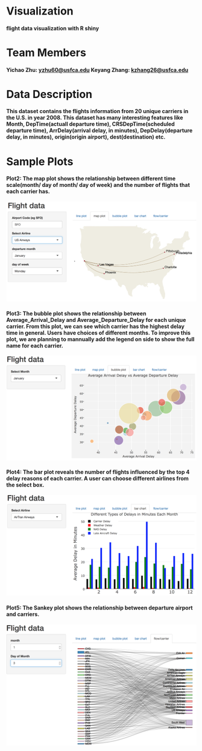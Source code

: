 # Visualization
#### flight data visualization with R shiny

# Team Members
#### Yichao Zhu: yzhu60@usfca.edu   Keyang Zhang: kzhang26@usfca.edu 

# Data Description
#### This dataset contains the flights information from 20 unique carriers in the U.S. in year 2008. This dataset has many interesting features like Month, DepTime(actuall departure time), CRSDepTime(scheduled departure time), ArrDelay(arrival delay, in minutes), DepDelay(departure delay, in minutes), origin(origin airport), dest(destination) etc.

# Sample Plots


#### Plot2: The map plot shows the relationship between different time scale(month/ day of month/ day of week) and the number of flights that each carrier has. 
![alt text](https://github.com/wgnzyc/visualization/blob/master/map_plot.png)

#### Plot3: The bubble plot shows the relationship between Average_Arrival_Delay and Average_Departure_Delay for each unique carrier. From this plot, we can see which carrier has the highest delay time in general. Users have choices of different months. To improve this plot, we are planning to mannually add the legend on side to show the full name for each carrier. 
![alt text](https://github.com/wgnzyc/visualization/blob/master/bubble.png)


#### Plot4: The bar plot reveals the number of flights influenced by the top 4 delay reasons of each carrier. A user can choose different airlines from the select box.
![alt text](https://github.com/wgnzyc/visualization/blob/master/barplot.png)

#### Plot5: The Sankey plot shows the relationship between departure airport and carriers. 
![alt text](https://github.com/wgnzyc/visualization/blob/master/network.png)
